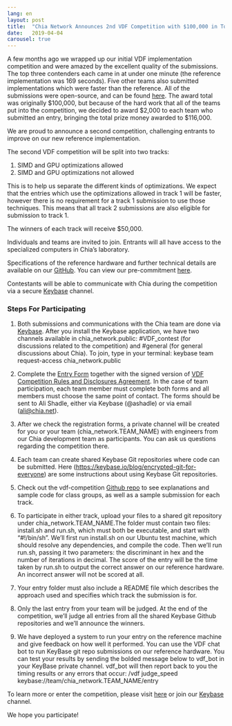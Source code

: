 ```yaml
---
lang: en
layout: post
title:  "Chia Network Announces 2nd VDF Competition with $100,000 in Total Prize Money"
date:   2019-04-04
carousel: true
---
```


A few months ago we wrapped up our initial VDF implementation competition and were amazed by the excellent quality of the submissions. The top three contenders each came in at under one minute (the reference implementation was 169 seconds). Five other teams also submitted implementations which were faster than the reference. All of the submissions were open-source, and can be found [here](https://www.chia.net/2019/01/17/chia-vdf-competition-round-1-results-and-announcements.en.html). The award total was originally $100,000, but because of the hard work that all of the teams put into the competition, we decided to award $2,000 to each team who submitted an entry, bringing the total prize money awarded to $116,000.

We are proud to announce a second competition, challenging entrants to improve on our new reference implementation.

The second VDF competition will be split into two tracks:

1. SIMD and GPU optimizations allowed
2. SIMD and GPU optimizations not allowed

This is to help us separate the different kinds of optimizations. We expect that the entries which use the optimizations allowed in track 1 will be faster, however there is no requirement for a track 1 submission to use those techniques. This means that all track 2 submissions are also eligible for submission to track 1.

The winners of each track will receive $50,000.

Individuals and teams are invited to join. Entrants will all have access to the specialized computers in Chia’s laboratory.

Specifications of the reference hardware and further technical details are available on our [GitHub](https://github.com/Chia-Network/vdf-competition). You can view our pre-commitment [here](https://github.com/Chia-Network/vdf-competition/blob/master/tools/create_competition_discriminants.py).

Contestants will be able to communicate with Chia during the competition via a secure [Keybase](https://keybase.io/team/chia_network.public) channel.

### Steps For Participating


1. Both submissions and communications with the Chia team are done via [Keybase](https://keybase.io/team/chia_network.public). After you install the Keybase application, we have two channels available in chia_network.public: #VDF_contest (for discussions related to the competition) and #general (for general discussions about Chia). To join, type in your terminal: keybase team request-access chia_network.public

2. Complete the [Entry Form](https://github.com/Chia-Network/vdf-competition/blob/master/Application%20Form.pdf) together with the signed version of [VDF Competition Rules and Disclosures Agreement](https://github.com/Chia-Network/vdf-competition/blob/master/Rules%20and%20Disclosures.pdf). In the case of team participation, each team member must complete both forms and all members must choose the same point of contact. The forms should be sent to Ali Shadle, either via Keybase (@ashadle) or via email (ali@chia.net).

3. After we check the registration forms, a private channel will be created for you or your team (chia_network.TEAM_NAME) with engineers from our Chia development team as participants. You can ask us questions regarding the competition there.

4. Each team can create shared Keybase Git repositories where code can be submitted. Here (https://keybase.io/blog/encrypted-git-for-everyone) are some instructions about using Keybase Git repositories.

5. Check out the vdf-competition [Github repo](https://github.com/Chia-Network/vdf-competition) to see explanations and sample code for class groups, as well as a sample submission for each track.

6. To participate in either track, upload your files to a shared git repository under chia_network.TEAM_NAME.The folder must contain two files: install.sh and run.sh, which must both be executable, and start with “#!/bin/sh”. We’ll first run install.sh on our Ubuntu test machine, which should resolve any dependencies, and compile the code. Then we’ll run run.sh, passing it two parameters: the discriminant in hex and the number of iterations in decimal. The score of the entry will be the time taken by run.sh to output the correct answer on our reference hardware. An incorrect answer will not be scored at all.

7. Your entry folder must also include a README file which describes the approach used and specifies which track the submission is for.

8. Only the last entry from your team will be judged. At the end of the competition, we’ll judge all entries from all the shared Keybase Github repositories and we’ll announce the winners.

9. We have deployed a system to run your entry on the reference machine and give feedback on how well it performed. You can use the VDF chat bot to run KeyBase git repo submissions on our reference hardware. You can test your results by sending the bolded message below to vdf_bot in your KeyBase private channel. vdf_bot will then report back to you the timing results or any errors that occur: /vdf judge_speed keybase://team/chia_network.TEAM_NAME/entry


To learn more or enter the competition, please visit [here](https://www.chia.net/) or join our [Keybase](https://keybase.io/team/chia_network.public) channel.

We hope you participate!
